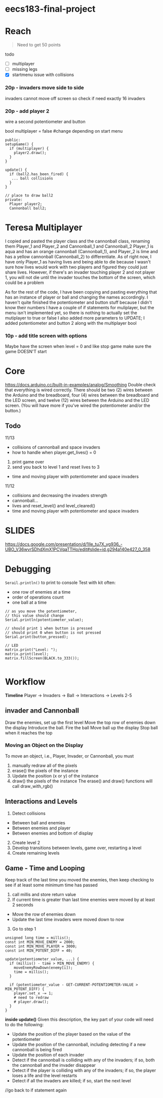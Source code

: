 # eecs183-final-project
# Reach
> Need to get 50 points

todo 
- [ ] multiplayer
- [ ] missing legs
- [x] startmenu issue with collisions

### 20p - invaders move side to side
invaders cannot move off screen so check if need exactly 16 invaders

### 20p - add player 2
wire a second potentiometer and button

bool multiplayer = false #change depending on start menu
```
public:
setupGame() {
  if (multiplayer) {
    player2.draw();
  }
}

update() {
  if (ball2.has_been_fired) {
   ... ball collisions
  }
}

// place to draw ball2
private:
  Player player2;
  Cannonball ball2;
```
# Teresa Multiplayer
I copied and pasted the player class and the cannonball class, renaming them Player_1 and Player_2 and Cannonball_1 and Cannonball_2
  Player_1 is aqua and has an orange cannonball (Cannonball_1), and Player_2 is lime and has a yellow cannonball (Cannonball_2) to differentiate. 
  As of right now, I have only Player_1 as having lives and being able to die because I wasn't sure how lives would work with two players and figured they could just share lives.
    However, if there's an invader touching player 2 and not player 1, you will not die until the invader touches the bottom of the screen, which could be a problem

As for the rest of the code, I have been copying and pasting everything that has an instance of player or ball and changing the names accordingly. 
I haven't quite finished the potentiometer and button stuff because I didn't know their numbers
I have a couple of if statements for muliplayer, but the menu isn't implemented yet, so there is nothing to actually set the mutiplayer to true or false
I also added more parameters to UPDATE; I added potentiometer and button 2 along with the multiplayer bool



### 10p - add title screen with options
Maybe have the screen when level = 0 and like stop game make sure the game DOESN'T start

# Core
https://docs.arduino.cc/built-in-examples/analog/Smoothing
Double check that everything is wired correctly. There should be two (2) wires between the Arduino and the breadboard, four (4) wires between the breadboard and the LED screen, and twelve (12) wires between the Arduino and the LED screen. (You will have more if you’ve wired the potentiometer and/or the button.)

## Todo
11/13
- collisions of cannonball and space invaders
- how to handle when player.get_lives() = 0
1. print game over
2. send you back to level 1 and reset lives to 3
- time and moving player with potentiometer and space invaders 

11/12
- collisions and decreasing the invaders strength
- cannonball...
- lives and reset_level() and level_cleared()
- time and moving player with potentiometer and space invaders 

# SLIDES
https://docs.google.com/presentation/d/1lle_tu7X_vg936_-UBO_V36wvrSDhdXmX1PCVqaTTHo/edit#slide=id.g294a140e427_0_358

# Debugging
`Serail.println()` to print to console
Test with kit often:
- one row of enemies at a time
- order of operations count
- one ball at a time

```arduino
// as you move the potentiometer,
// this value should change
Serial.println(potentiometer_value);

// should print 1 when button is pressed
// should print 0 when button is not pressed
Serial.print(button_pressed);

// LED
matrix.print("Level: ");
matrix.print(level);
matrix.fillScreen(BLACK.to_333());


```

# Workflow
**Timeline**
Player -> Invaders -> Ball -> Interactions -> Levels 2-5

## invader and Cannonball
Draw the enemies, set up the first level
Move the top row of enemies down the display
Introduce the ball.
Fire the ball
Move ball up the display
Stop ball when it reaches the top


### Moving an Object on the Display
To move an object, i.e., Player, Invader, or Cannonball, you must 
1. manually redraw all of the pixels
2. erase() the pixels of the instance
3. Update the position (x or y) of the instance
4. draw() the pixels of the instance
  The erase() and draw() functions will call draw_with_rgb()

## Interactions and Levels
1. Detect collisions
- Between ball and enemies
- Between enemies and player
- Between enemies and bottom of display
2. Create level 2
3. Develop transitions between levels, game over, restarting a level
4. Create remaining levels

## Game - Time and Looping
Keep track of the last time you moved the enemies, then keep checking to see if at least some minimum time has passed
1. call millis and store return value
2. If current time is greater than last time enemies were moved by at least 2 seconds
- Move the row of enemies down
- Update the last time invaders were moved down to now
3. Go to step 1
```
unsigned long time = millis();
const int MIN_MOVE_ENEMY = 2000;
const int MIN_MOVE_PLAYER = 3000;
const int MIN_POTENT_DIFF = 40;

update(potentiometer_value, ...) {
  if (millis() - time > MIN_MOVE_ENEMY) {
    moveEnemyRowDown(enemy[i]);
    time = millis();
  }
  
  if (potentiometer_value - GET-CURRENT-POTENTIOMETER-VALUE > MIN_POTENT_DIFF) {
    player.set_x -= 1;
    # need to redraw
    # player.draw();
  }
}
```
**inside update()**
Given this description, the key part of your code will need to do the following:
- Update the position of the player based on the value of the potentiometer
- Update the position of the cannonball, including detecting if a new cannonball is being fired
- Update the position of each invader
- Detect if the cannonball is colliding with any of the invaders; if so, both the cannonball and the invader disappear
- Detect if the player is colliding with any of the invaders; if so, the player loses a life and the level restarts
- Detect if all the invaders are killed; if so, start the next level

//go back to if statement again
